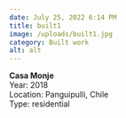 ```yaml
---
date: July 25, 2022 6:14 PM
title: built1
image: /uploads/built1.jpg
category: Built work
alt: alt
---
```

**Casa Monje**\
Y﻿ear: 2018\
L﻿ocation: Panguipulli, Chile\
T﻿ype: residential
